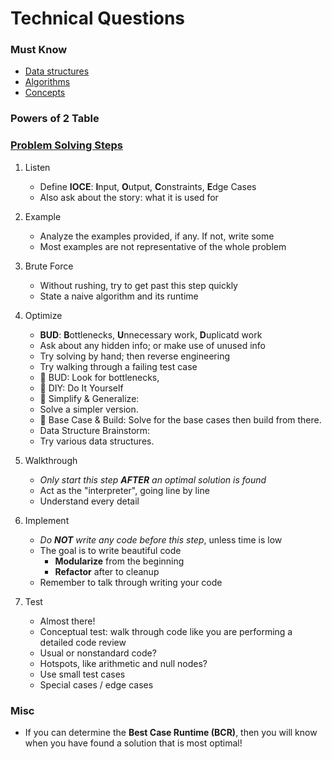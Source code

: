 # Technical Questions

### Must Know

- [Data structures](../../ds/README.md)
- [Algorithms](../../algos/README.md)
- [Concepts](./concepts.md)

### Powers of 2 Table

### [Problem Solving Steps](http://www.crackingthecodinginterview.com/uploads/6/5/2/8/6528028/cracking_the_coding_skills_-_v6.pdf)

1. Listen
   - Define **IOCE**: **I**nput, **O**utput, **C**onstraints, **E**dge Cases
   - Also ask about the story: what it is used for
2. Example
   - Analyze the examples provided, if any. If not, write some
   - Most examples are not representative of the whole problem
3. Brute Force
   - Without rushing, try to get past this step quickly
   - State a naive algorithm and its runtime
4. Optimize

   - **BUD**: **B**ottlenecks, **U**nnecessary work, **D**uplicatd work
   - Ask about any hidden info; or make use of unused info
   - Try solving by hand; then reverse engineering
   - Try walking through a failing test case
   -  BUD: Look for bottlenecks,
   -  DIY: Do It Yourself
   -  Simplify & Generalize:
   - Solve a simpler version.
   -  Base Case & Build: Solve for
     the base cases then build
     from there.
   - Data Structure Brainstorm:
   - Try various data structures.

5. Walkthrough
   - _Only start this step **AFTER** an optimal solution is found_
   - Act as the "interpreter", going line by line
   - Understand every detail
6. Implement
   - _Do **NOT** write any code before this step_, unless time is low
   - The goal is to write beautiful code
     - **Modularize** from the beginning
     - **Refactor** after to cleanup
   - Remember to talk through writing your code
7. Test
   - Almost there!
   - Conceptual test: walk through code like you are performing a detailed code review
   - Usual or nonstandard code?
   - Hotspots, like arithmetic and null nodes?
   - Use small test cases
   - Special cases / edge cases

### Misc

- If you can determine the **Best Case Runtime (BCR)**, then you will know when you have found a solution that is most optimal!
